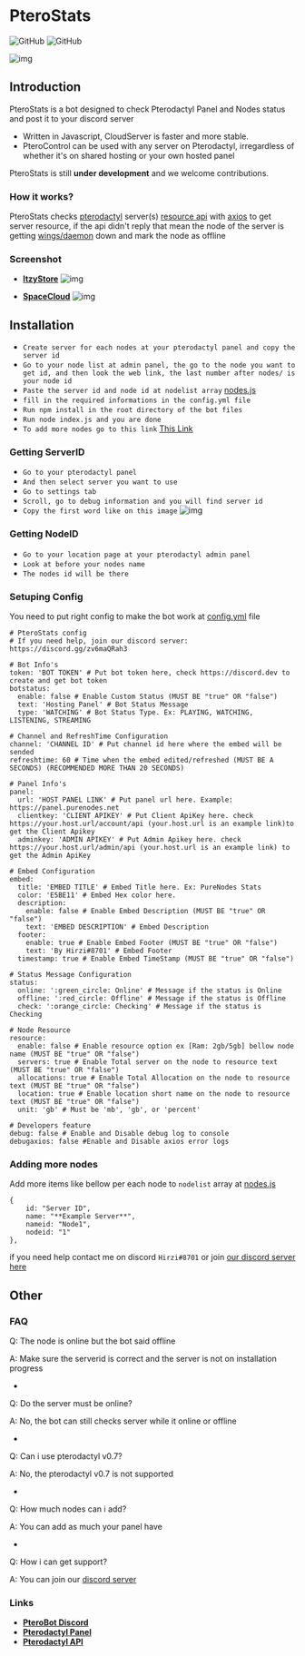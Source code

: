 # PteroStats

![GitHub](https://img.shields.io/github/package-json/v/HirziDevs/PteroStats?style=flat-square)
![GitHub](https://img.shields.io/github/license/HirziDevs/PteroStats?style=flat-square)

![img](https://media.discordapp.net/attachments/796259732683227157/861126504246411264/20210704_130856.jpg)

## Introduction

PteroStats is a bot designed to check Pterodactyl Panel and Nodes status and post it to your discord server

- Written in Javascript, CloudServer is faster and more stable.
- PteroControl can be used with any server on Pterodactyl, irregardless of whether it's on shared hosting or your own hosted panel

PteroStats is still **under development** and we welcome contributions. 

### How it works?

PteroStats checks [pterodactyl](https://pterodactyl.io) server(s) [resource api](https://dashflo.net/docs/api/pterodactyl/v1/#req_a8875d2840c64cbdb40e9bdb6cba4f75) with [axios](https://www.npmjs.com/package/axios) to get server resource, if the api didn't reply that mean the node of the server is getting [wings/daemon](https://pterodactyl.io/wings/1.0/installing.html) down and mark the node as offline

### Screenshot

- [**ItzyStore**](https://discord.gg/PS4Mf6DBzt)
![img](https://media.discordapp.net/attachments/796259732683227157/863359897210060820/IMG_20210710_164939.jpg)

- [**SpaceCloud**](https://discord.gg/28z8CYmPEY)
![img](https://media.discordapp.net/attachments/796259732683227157/863359896912658472/IMG_20210710_170313.jpg)

## Installation

- `Create server for each nodes at your pterodactyl panel and copy the server id`
- `Go to your node list at admin panel, the go to the node you want to get id, and then look the web link, the last number after nodes/ is your node id`
- `Paste the server id and node id at nodelist array` [nodes.js](https://github.com/HirziDevs/PteroStats/blob/main/nodes.js)
- `fill in the required informations in the config.yml file`
- `Run npm install in the root directory of the bot files`
- `Run node index.js and you are done`
- `To add more nodes go to this link` [This Link](https://github.com/HirziDevs/PteroStats###adding-more-nodes)

### Getting ServerID

- `Go to your pterodactyl panel`
- `And then select server you want to use`
- `Go to settings tab`
- `Scroll, go to debug information and you will find server id`
- `Copy the first word like on this image`
![img](https://media.discordapp.net/attachments/626755594526916629/864446387387367424/20210713_165459.jpg)

### Getting NodeID

- `Go to your location page at your pterodactyl admin panel`
- `Look at before your nodes name`
- `The nodes id will be there`

### Setuping Config

You need to put right config to make the bot work at [config.yml](https://github.com/HirziDevs/PteroStats/blob/main/config.yml) file
```
# PteroStats config
# If you need help, join our discord server: https://discord.gg/zv6maQRah3

# Bot Info's
token: 'BOT TOKEN' # Put bot token here, check https://discord.dev to create and get bot token
botstatus:
  enable: false # Enable Custom Status (MUST BE "true" OR "false")
  text: 'Hosting Panel' # Bot Status Message
  type: 'WATCHING' # Bot Status Type. Ex: PLAYING, WATCHING, LISTENING, STREAMING

# Channel and RefreshTime Configuration
channel: 'CHANNEL ID' # Put channel id here where the embed will be sended
refreshtime: 60 # Time when the embed edited/refreshed (MUST BE A SECONDS) (RECOMMENDED MORE THAN 20 SECONDS)

# Panel Info's
panel:
  url: 'HOST PANEL LINK' # Put panel url here. Example: https://panel.purenodes.net
  clientkey: 'CLIENT APIKEY' # Put Client ApiKey here. check https://your.host.url/account/api (your.host.url is an example link)to get the Client Apikey
  adminkey: 'ADMIN APIKEY' # Put Admin Apikey here. check https://your.host.url/admin/api (your.host.url is an example link) to get the Admin ApiKey

# Embed Configuration
embed: 
  title: 'EMBED TITLE' # Embed Title here. Ex: PureNodes Stats
  color: 'E5BE11' # Embed Hex color here.
  description: 
    enable: false # Enable Embed Description (MUST BE "true" OR "false")
    text: 'EMBED DESCRIPTION' # Embed Description
  footer: 
    enable: true # Enable Embed Footer (MUST BE "true" OR "false")
    text: 'By Hirzi#8701' # Embed Footer
  timestamp: true # Enable Embed TimeStamp (MUST BE "true" OR "false")

# Status Message Configuration
status:
  online: ':green_circle: Online' # Message if the status is Online
  offline: ':red_circle: Offline' # Message if the status is Offline
  check: ':orange_circle: Checking' # Message if the status is Checking

# Node Resource
resource:
  enable: false # Enable resource option ex [Ram: 2gb/5gb] bellow node name (MUST BE "true" OR "false")
  servers: true # Enable Total server on the node to resource text (MUST BE "true" OR "false")
  allocations: true # Enable Total Allocation on the node to resource text (MUST BE "true" OR "false")
  location: true # Enable location short name on the node to resource text (MUST BE "true" OR "false")
  unit: 'gb' # Must be 'mb', 'gb', or 'percent'

# Developers feature
debug: false # Enable and Disable debug log to console
debugaxios: false #Enable and Disable axios error logs
```

### Adding more nodes

Add more items like bellow per each node to `nodelist` array at [nodes.js](https://github.com/HirziDevs/PteroStats/blob/main/nodes.js)
```
{
    id: "Server ID",
    name: "**Example Server**",
    nameid: "Node1",
    nodeid: "1"
},
```

if you need help contact me on discord `Hirzi#8701` or join [our discord server here](https://discord.gg/zv6maQRah3)

## Other
### FAQ

Q: The node is online but the bot said offline

A: Make sure the serverid is correct and the server is not on installation progress

-

Q: Do the server must be online?

A: No, the bot can still checks server while it online or offline

-

Q: Can i use pterodactyl v0.7?

A: No, the pterodactyl v0.7 is not supported

-

Q: How much nodes can i add?

A: You can add as much your panel have

-

Q: How i can get support?

A: You can join our [discord server](https://discord.gg/zv6maQRah3)

### Links

* __[PteroBot Discord](https://discord.gg/zv6maQRah3)__
* __[Pterodactyl Panel](https://pterodactyl.io)__
* __[Pterodactyl API](https://dashflo.net/docs/api/pterodactyl/v1)__
